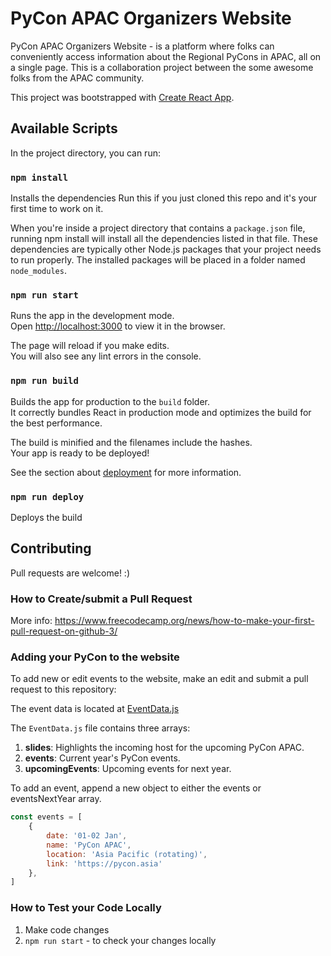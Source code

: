 PyCon APAC Organizers Website
==================
PyCon APAC Organizers Website - is a platform where folks can conveniently access information about the Regional PyCons in APAC, all on a single page. This is a collaboration project between the some awesome folks from the APAC community. 

This project was bootstrapped with [Create React App](https://github.com/facebook/create-react-app).

Available Scripts
-----

In the project directory, you can run:

### `npm install`
Installs the dependencies
Run this if you just cloned this repo and it's your first time to work on it.

When you're inside a project directory that contains a `package.json` file, running npm install will install all the dependencies listed in that file. These dependencies are typically other Node.js packages that your project needs to run properly. The installed packages will be placed in a folder named `node_modules`.

### `npm run start`

Runs the app in the development mode.\
Open [http://localhost:3000](http://localhost:3000) to view it in the browser.

The page will reload if you make edits.\
You will also see any lint errors in the console.

### `npm run build`

Builds the app for production to the `build` folder.\
It correctly bundles React in production mode and optimizes the build for the best performance.

The build is minified and the filenames include the hashes.\
Your app is ready to be deployed!

See the section about [deployment](https://facebook.github.io/create-react-app/docs/deployment) for more information.

### `npm run deploy`

Deploys the build



Contributing
-----

Pull requests are welcome! :)

### How to Create/submit a Pull Request

More info: https://www.freecodecamp.org/news/how-to-make-your-first-pull-request-on-github-3/

### Adding your PyCon to the website

To add new or edit events to the website, make an edit and submit a pull request
to this repository:

The event data is located at [EventData.js](src/views/events/EventData.js)

The `EventData.js` file contains three arrays:

1. **slides**: Highlights the incoming host for the upcoming PyCon APAC.
2. **events**: Current year's PyCon events.
3. **upcomingEvents**: Upcoming events for next year.

To add an event, append a new object to either the events or eventsNextYear array.
```javascript
const events = [
    {
        date: '01-02 Jan',
        name: 'PyCon APAC',
        location: 'Asia Pacific (rotating)',
        link: 'https://pycon.asia'
    },
]
```


### How to Test your Code Locally

1. Make code changes
2. `npm run start` - to check your changes locally


